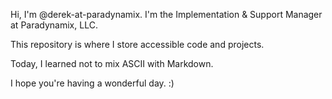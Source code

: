 Hi, I'm @derek-at-paradynamix.
I'm the Implementation & Support Manager at Paradynamix, LLC.

This repository is where I store accessible code and projects.

Today, I learned not to mix ASCII with Markdown.

I hope you're having a wonderful day.
:)
